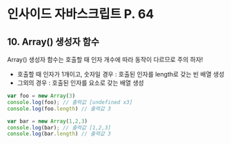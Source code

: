 # 인사이드 자바스크립트 P. 64

## 10. Array() 생성자 함수
Array() 생성자 함수는 호출할 때 인자 개수에 따라 동작이 다르므로 주의 하자!<br />
* 호출할 때 인자가 1개이고, 숫자일 경우 : 호출된 인자를 length로 갖는 빈 배열 생성<br />
* 그외의 경우 : 호출된 인자를 요소로 갖는 배열 생성

```js
var foo = new Array(3)
console.log(foo); // 출력값 [undefined x3]
console.log(foo.length) // 출력값 3

var bar = new Array(1,2,3)
console.log(bar); // 출력값 [1,2,3]
console.log(bar.length) // 출력값 3
```